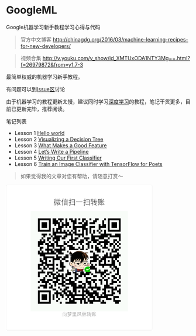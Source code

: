 # GoogleML
Google机器学习新手教程学习心得与代码

> 官方中文博客 http://chinagdg.org/2016/03/machine-learning-recipes-for-new-developers/

> 视频合集 http://v.youku.com/v_show/id_XMTUxODA1NTY3Mg==.html?f=26979872&from=y1.7-3

最简单权威的机器学习新手教程。

有问题可以到[Issue区](https://github.com/ahangchen/GoogleML/issues)讨论

由于机器学习的教程更新太慢，建议同时学习[深度学习](https://github.com/ahangchen/GDLnotes)的教程，笔记干货更多，目前已更新完毕，推荐阅读。

笔记列表
- Lesson 1 [Hello world](note/lesson-1-hello-world/concept.md)
- Lesson 2 [Visualizing a Decision Tree](note/lesson-2-viz/README.md)
- Lesson 3 [What Makes a Good Feature](note/lesson-3-good-feature/README.md)
- Lesson 4 [Let’s Write a Pipeline](note/lesson4-pipeline/README.md)
- Lesson 5 [Writing Our First Classifier](note/lesson-5-classifier/README.md)
- Lesson 6 [Train an Image Classifier with TensorFlow for Poets](note/lesson-6-tf-img.md)

> 如果觉得我的文章对您有帮助，请随意打赏～

<img src="res/wxmoney.jpg" width = "400" height = "400" alt="图片名称" align=center />
